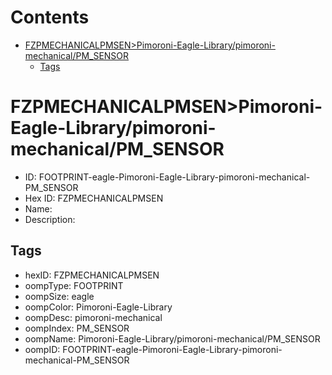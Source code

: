 



Contents
========

* [FZPMECHANICALPMSEN>Pimoroni-Eagle-Library/pimoroni-mechanical/PM_SENSOR](#fzpmechanicalpmsenpimoroni-eagle-librarypimoroni-mechanicalpm_sensor)
	* [Tags](#tags)

# FZPMECHANICALPMSEN>Pimoroni-Eagle-Library/pimoroni-mechanical/PM_SENSOR

- ID: FOOTPRINT-eagle-Pimoroni-Eagle-Library-pimoroni-mechanical-PM_SENSOR
- Hex ID: FZPMECHANICALPMSEN
- Name: 
- Description: 

## Tags

- hexID: FZPMECHANICALPMSEN
- oompType: FOOTPRINT
- oompSize: eagle
- oompColor: Pimoroni-Eagle-Library
- oompDesc: pimoroni-mechanical
- oompIndex: PM_SENSOR
- oompName: Pimoroni-Eagle-Library/pimoroni-mechanical/PM_SENSOR
- oompID: FOOTPRINT-eagle-Pimoroni-Eagle-Library-pimoroni-mechanical-PM_SENSOR
